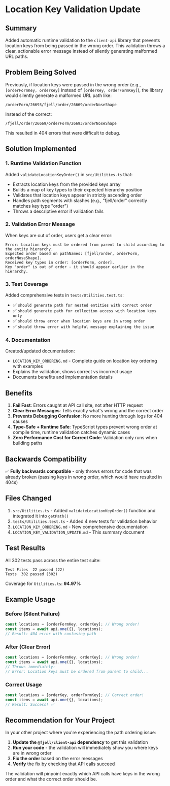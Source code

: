 # Location Key Validation Update

## Summary

Added automatic runtime validation to the `client-api` library that prevents location keys from being passed in the wrong order. This validation throws a clear, actionable error message instead of silently generating malformed URL paths.

## Problem Being Solved

Previously, if location keys were passed in the wrong order (e.g., `[orderFormKey, orderKey]` instead of `[orderKey, orderFormKey]`), the library would silently generate a malformed URL path like:
```
/orderForm/26693/fjell/order/26669/orderNoseShape
```

Instead of the correct:
```
/fjell/order/26669/orderForm/26693/orderNoseShape
```

This resulted in 404 errors that were difficult to debug.

## Solution Implemented

### 1. Runtime Validation Function

Added `validateLocationKeyOrder()` in `src/Utilities.ts` that:
- Extracts location keys from the provided keys array
- Builds a map of key types to their expected hierarchy position
- Validates that location keys appear in strictly ascending order
- Handles path segments with slashes (e.g., "fjell/order" correctly matches key type "order")
- Throws a descriptive error if validation fails

### 2. Validation Error Message

When keys are out of order, users get a clear error:
```
Error: Location keys must be ordered from parent to child according to the entity hierarchy.
Expected order based on pathNames: [fjell/order, orderForm, orderNoseShape].
Received key types in order: [orderForm, order].
Key "order" is out of order - it should appear earlier in the hierarchy.
```

### 3. Test Coverage

Added comprehensive tests in `tests/Utilities.test.ts`:
- ✅ `should generate path for nested entities with correct order`
- ✅ `should generate path for collection access with location keys only`
- ✅ `should throw error when location keys are in wrong order`
- ✅ `should throw error with helpful message explaining the issue`

### 4. Documentation

Created/updated documentation:
- `LOCATION_KEY_ORDERING.md` - Complete guide on location key ordering with examples
- Explains the validation, shows correct vs incorrect usage
- Documents benefits and implementation details

## Benefits

1. **Fail Fast**: Errors caught at API call site, not after HTTP request
2. **Clear Error Messages**: Tells exactly what's wrong and the correct order
3. **Prevents Debugging Confusion**: No more hunting through logs for 404 causes
4. **Type-Safe + Runtime Safe**: TypeScript types prevent wrong order at compile time, runtime validation catches dynamic cases
5. **Zero Performance Cost for Correct Code**: Validation only runs when building paths

## Backwards Compatibility

✅ **Fully backwards compatible** - only throws errors for code that was already broken (passing keys in wrong order, which would have resulted in 404s)

## Files Changed

1. `src/Utilities.ts` - Added `validateLocationKeyOrder()` function and integrated it into `getPath()`
2. `tests/Utilities.test.ts` - Added 4 new tests for validation behavior
3. `LOCATION_KEY_ORDERING.md` - New comprehensive documentation
4. `LOCATION_KEY_VALIDATION_UPDATE.md` - This summary document

## Test Results

All 302 tests pass across the entire test suite:
```
Test Files  22 passed (22)
Tests  302 passed (302)
```

Coverage for `Utilities.ts`: **94.97%**

## Example Usage

### Before (Silent Failure)
```typescript
const locations = [orderFormKey, orderKey]; // Wrong order!
const items = await api.one({}, locations);
// Result: 404 error with confusing path
```

### After (Clear Error)
```typescript
const locations = [orderFormKey, orderKey]; // Wrong order!
const items = await api.one({}, locations);
// Throws immediately:
// Error: Location keys must be ordered from parent to child...
```

### Correct Usage
```typescript
const locations = [orderKey, orderFormKey]; // Correct order!
const items = await api.one({}, locations);
// Result: Success! ✅
```

## Recommendation for Your Project

In your other project where you're experiencing the path ordering issue:

1. **Update the `@fjell/client-api` dependency** to get this validation
2. **Run your code** - the validation will immediately show you where keys are in wrong order
3. **Fix the order** based on the error messages
4. **Verify** the fix by checking that API calls succeed

The validation will pinpoint exactly which API calls have keys in the wrong order and what the correct order should be.

